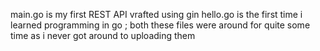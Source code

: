 main.go is my first REST API vrafted using gin
hello.go is the first time i learned programming in go ;
both these files were around for quite some time as i never got around to uploading them

